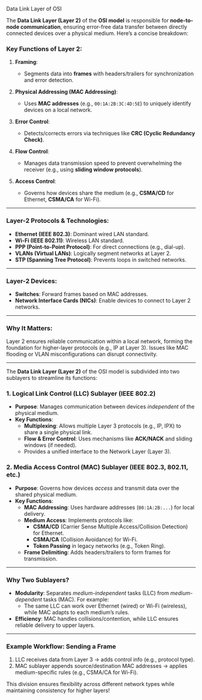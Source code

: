 Data Link Layer of OSI


The **Data Link Layer (Layer 2)** of the **OSI model** is responsible for **node-to-node communication**, ensuring error-free data transfer between directly connected devices over a physical medium. Here’s a concise breakdown:

### **Key Functions of Layer 2:**
1. **Framing**:  
   - Segments data into **frames** with headers/trailers for synchronization and error detection.

2. **Physical Addressing (MAC Addressing)**:  
   - Uses **MAC addresses** (e.g., `00:1A:2B:3C:4D:5E`) to uniquely identify devices on a local network.

3. **Error Control**:  
   - Detects/corrects errors via techniques like **CRC (Cyclic Redundancy Check)**.

4. **Flow Control**:  
   - Manages data transmission speed to prevent overwhelming the receiver (e.g., using **sliding window protocols**).

5. **Access Control**:  
   - Governs how devices share the medium (e.g., **CSMA/CD** for Ethernet, **CSMA/CA** for Wi-Fi).

---

### **Layer-2 Protocols & Technologies:**
- **Ethernet (IEEE 802.3)**: Dominant wired LAN standard.
- **Wi-Fi (IEEE 802.11)**: Wireless LAN standard.
- **PPP (Point-to-Point Protocol)**: For direct connections (e.g., dial-up).
- **VLANs (Virtual LANs)**: Logically segment networks at Layer 2.
- **STP (Spanning Tree Protocol)**: Prevents loops in switched networks.

---

### **Layer-2 Devices:**
- **Switches**: Forward frames based on MAC addresses.
- **Network Interface Cards (NICs)**: Enable devices to connect to Layer 2 networks.

---

### Why It Matters:
Layer 2 ensures reliable communication within a local network, forming the foundation for higher-layer protocols (e.g., IP at Layer 3). Issues like MAC flooding or VLAN misconfigurations can disrupt connectivity.

---

The **Data Link Layer (Layer 2)** of the OSI model is subdivided into two sublayers to streamline its functions:

### **1. Logical Link Control (LLC) Sublayer (IEEE 802.2)**  
   - **Purpose**: Manages communication between devices *independent* of the physical medium.  
   - **Key Functions**:  
     - **Multiplexing**: Allows multiple Layer 3 protocols (e.g., IP, IPX) to share a single physical link.  
     - **Flow & Error Control**: Uses mechanisms like **ACK/NACK** and sliding windows (if needed).  
     - Provides a unified interface to the Network Layer (Layer 3).  

### **2. Media Access Control (MAC) Sublayer (IEEE 802.3, 802.11, etc.)**  
   - **Purpose**: Governs how devices *access* and transmit data over the shared physical medium.  
   - **Key Functions**:  
     - **MAC Addressing**: Uses hardware addresses (`00:1A:2B:...`) for local delivery.  
     - **Medium Access**: Implements protocols like:  
       - **CSMA/CD** (Carrier Sense Multiple Access/Collision Detection) for Ethernet.  
       - **CSMA/CA** (Collision Avoidance) for Wi-Fi.  
       - **Token Passing** in legacy networks (e.g., Token Ring).  
     - **Frame Delimiting**: Adds headers/trailers to form frames for transmission.  

---

### **Why Two Sublayers?**  
- **Modularity**: Separates *medium-independent* tasks (LLC) from *medium-dependent* tasks (MAC). For example:  
  - The same LLC can work over Ethernet (wired) or Wi-Fi (wireless), while MAC adapts to each medium’s rules.  
- **Efficiency**: MAC handles collisions/contention, while LLC ensures reliable delivery to upper layers.

---

### Example Workflow: Sending a Frame  
1. LLC receives data from Layer 3 → adds control info (e.g., protocol type).  
2. MAC sublayer appends source/destination MAC addresses → applies medium-specific rules (e.g., CSMA/CA for Wi-Fi).  

This division ensures flexibility across different network types while maintaining consistency for higher layers!

 